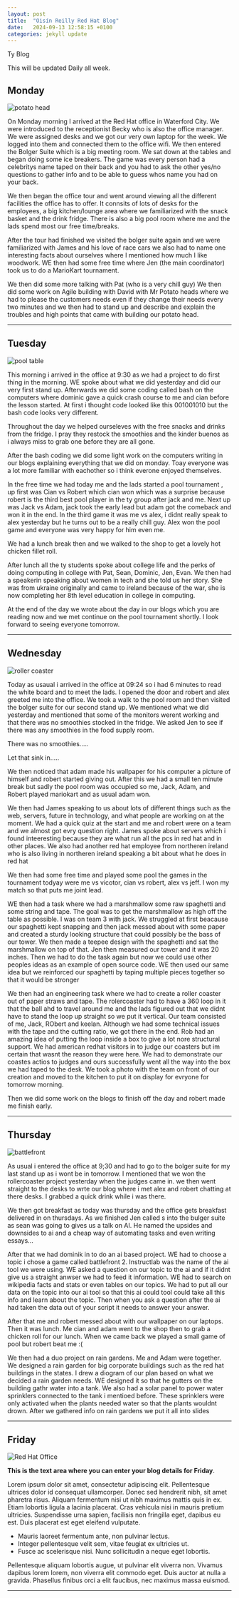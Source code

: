 ```yaml
---
layout: post
title:  "Oisín Reilly Red Hat Blog"
date:   2024-09-13 12:58:15 +0100
categories: jekyll update
---
```


Ty Blog


This will be updated Daily all week.


## Monday

![potato head](https://static1.cbrimages.com/wordpress/wp-content/uploads/2017/04/toy-story-mr-potato-head.jpg)


On Monday morning I arrived at the Red Hat office in Waterford City. We were introduced to the receptionist Becky who is also the office manager. We were assigned desks and we got our very own laptop for the week. We logged into them and connected them to the office wifi. We then entered the Bolger Suite which is a big meeting room. We sat down at the tables and began doing some ice breakers. The game was every person had a celebritys name taped on their back and you had to ask the other yes/no questions to gather info and to be able to guess whos name you had on your back. 

 We then began the office tour and went around viewing all the different facilities the office has to offer. It connsits of lots of desks for the employees, a big kitchen/lounge area where we familiarized with the snack basket and the drink fridge. There is also a big pool room where me and the lads spend most our free time/breaks.

 After the tour had finished we visited the bolger suite again and we were familiarized with James and his love of race cars we also had to name one interesting facts about ourselves where I mentioned how much I like woodwork. WE then had some free time where Jen (the main coordinator) took us to do a MarioKart tournament. 

 We then did some more talking with Pat (who is a very chill guy) We then did some work on Agile building with David with Mr Potato heads where we had to please the customers needs even  if they change their needs every two minutes and we then had to stand up and describe and explain the troubles and high points that came with building our potato head.

  



---
## Tuesday

![pool table](https://media.istockphoto.com/id/149409557/photo/composition-of-billiard.jpg?s=612x612&w=0&k=20&c=Wn6B7acze4xG4TX1S3vusu8nC88nYJBy2_xYhdRNpKU=)


This morning i arrived in the office at 9:30 as we had a project to do first thing in the morning. WE spoke about what we did yesterday and did our very first stand up. Afterwards we did some coding called bash on the computers where dominic gave a quick crash course to me and cian before the lesson started. At first i thought code looked like this 001001010 but the bash code looks very different.

Throughout the day we helped ourseleves with the free snacks and drinks from the fridge. I pray they restock the smoothies and the kinder buenos as i always miss to grab one before they are all gone. 

 After the bash coding we did some light work on the computers writing in our blogs explaining everything that we did on monday. Toay everyone was a lot more familiar with eachother so i think everone enjoyed themselves.
 
 In the free time we had today me and the lads started a pool tournament , up first was Cian vs Robert which cian won which was a surprise because robert is the third best pool player in the ty group after jack and me. Next up was Jack vs Adam, jack took the early lead but adam got the comeback and won it in the end. In the third game it was me vs alex, i didnt really speak to alex yesterday but he turns out to be a really chill guy. Alex won the pool game and everyone was very happy for him even me.

 We had a lunch break then and we walked to the shop to get a lovely hot chicken fillet roll.

 After lunch all the ty students spoke about college life and the perks of doing computing in college with Pat, Sean, Dominic, Jen, Evan. We then had a speakerin speaking about women in tech and she told us her story. She was from ukraine originally and came to ireland because of the war, she is now completing her 8th level education in college in computing.  

  At the end of the day we wrote about the day in our blogs which you are reading now and we met continue on the pool tournament shortly. I look forward to seeing everyone tomorrow.

 

 


---
## Wednesday
![roller coaster](https://media.istockphoto.com/id/186293315/photo/looping-roller-coaster.jpg?s=612x612&w=0&k=20&c=r0Uq8QvhEjoFOodlgaD_5gMOYOF4rbFxKIp6UOFrcJA=)

 Today as usaual i arrived in the office at 09:24 so i had 6 minutes to read the white board and to meet the lads. I opened the door and robert and alex greeted me into the office. We took a walk to the pool room and then visited the bolger suite for our second stand up. We mentioned what we did yesterday and mentioned that some of the monitors werent working and that there was no smoothies stocked in the fridge. We asked Jen to see if there was any smoothies in the food supply room.

  There was no smoothies.....

  Let that sink in.....

  We then noticed that adam made his wallpaper for his computer a picture of himself and robert started giving out.
 After this we had a small ten minute break but sadly the pool room was occupied so me, Jack, Adam, and Robert played mariokart and as usual adam won.

 We then had James speaking to us about lots of different things such as the web, servers, future in technology, and what people are working on at the moment. We had a quick quiz at the start and me and robert were on a team and we almost got evry question right. James spoke about servers which i found inteeresting because they are what run all the pcs in red hat and in other places. We also had another red hat employee from northeren ireland who is also living in northeren ireland speaking a bit about what he does in red hat

 We then had some free time and played some pool the games in the tournament todyay were me vs vicotor, cian vs robert, alex vs jeff. I won my match so that puts me joint lead.


  WE then had a task where we had a marshmallow some raw spaghetti and some string and tape. The goal was to get the marshmallow as high off the table as possible. I was on team 3 with jack. We struggled at first beacause our spaghetti kept snapping and then jack messed about with some paper and created a sturdy looking structure that could possibly be the bass of our tower. We then made a teepee design with the spaghetti and sat the marshmallow on top of that. Jen then measured our tower and it was 20 inches. Then we had to do the task again but now we could use other peoples ideas as an example of open source code. WE then used our same idea but we reinforced our spaghetti by taping multiple pieces together so that it would be stronger

  We then had an engineering task where we had to create a roller coaster out of paper straws and tape. The rolercoaster had to have a 360 loop in it that the ball ahd to travel around me and the lads figured out that we didnt have to stand the loop up straight so we put it vertical. Our team consisted of me, Jack, RObert and keelan. Although we had some technical issues with the tape and the cutting ratio, we got there in the end. Rob had an amazing idea of putting the loop inside a box to give a lot nore structural support. We had american redhat visitors in to judge our coasters but im certain that wasnt the reason they were here. We had to demonstrate our coastes actios to judges and ours successfully went all the way into the box we had taped to the desk. We took a photo with the team on front of our creation and moved to the kitchen to put it on display for evryone for tomorrow morning.


Then we did some work on the blogs to finish off the day and robert made me finish early.




---
## Thursday

![battlefront](https://image.api.playstation.com/cdn/EP0006/CUSA05749_00/lOh528s3J3zcjOn8x8tn0iQyPlkIIfP7.png)




As usual i entered the office at 9;30 and had to go to the bolger suite for my last stand up as i wont be in tomorrow. I mentioned that we won the rollercoaster project yesterday when the judges came in.
we then went straight to the desks to wrte our blog where i met alex and robert chatting at there desks. I grabbed a quick drink while i was there.

 We then got breakfast as today was thursday and the office gets breakfast delivered in on thursdays. As we finished Jen called s into the bulger suite as sean was going to gives us a talk on AI. He named the upsides and downsides to ai and a cheap way of automating tasks and even writing essays... 

 After that we had dominik in to do an ai based project. WE had to choose a topic i chose a game called battlefront 2. Instructlab was the name of the ai tool we were using. WE asked a question on our topic to the ai and if it didnt give us a straight anwser we had to feed it information. WE had to search on wikipedia facts and stats or even tables on our topics. We had to put all our data on the topic into our ai tool so that this ai could tool could take all this info and learn about the topic. Then when you ask a question after the ai had taken the data out of your script it needs to answer your answer.

After that me and robert messed about with our wallpaper on our laptops. Then it was lunch. Me cian and adam went to the shop then to grab a chicken roll for our lunch. When we came back we played a small game of pool but robert beat me :( 

We then had a duo project on rain gardens. Me and Adam were together. We designed a rain garden for big corporate buildings such as the red hat buildings in the states. I drew a diogram of our plan based on what we decided a rain garden needs. WE designed it so that he gutters on the building gathr water into a tank. We also had a solar panel to power water sprinklers connected to the tank i mentioed before. These sprinklers were only activated when the plants needed water so that the plants wouldnt drown. After we gathered info on rain gardens we put it all into slides





 
---
## Friday
![Red Hat Office](https://github.blog/wp-content/uploads/2023/10/Collaboration-DarkMode-2.png?resize=1200%2C630 "Github")

**This is the text area where you can enter your blog details for Friday**.

Lorem ipsum dolor sit amet, consectetur adipiscing elit. Pellentesque ultrices dolor id consequat ullamcorper. Donec sed hendrerit nibh, sit amet pharetra risus. Aliquam fermentum nisi ut nibh maximus mattis quis in ex. Etiam lobortis ligula a lacinia placerat. Cras vehicula nisi in mauris pretium ultricies. Suspendisse urna sapien, facilisis non fringilla eget, dapibus eu est. Duis placerat est eget eleifend vulputate. 

* Mauris laoreet fermentum ante, non pulvinar lectus. 
* Integer pellentesque velit sem, vitae feugiat ex ultricies ut. 
* Fusce ac scelerisque nisi. Nunc sollicitudin a neque eget lobortis. 

Pellentesque aliquam lobortis augue, ut pulvinar elit viverra non. Vivamus dapibus lorem lorem, non viverra elit commodo eget. Duis auctor at nulla a gravida. Phasellus finibus orci a elit faucibus, nec maximus massa euismod.

---

